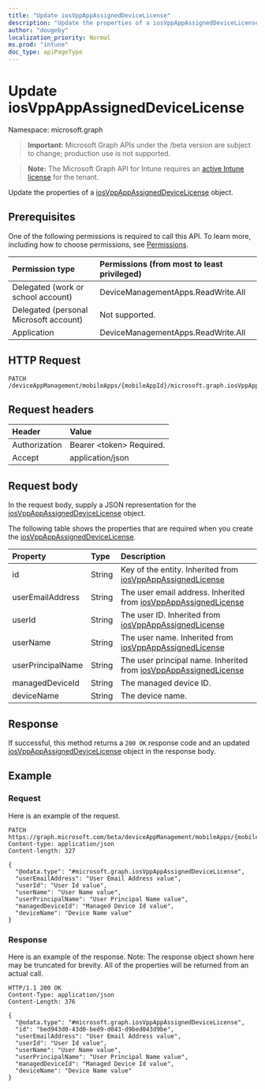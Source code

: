 ```yaml
---
title: "Update iosVppAppAssignedDeviceLicense"
description: "Update the properties of a iosVppAppAssignedDeviceLicense object."
author: "dougeby"
localization_priority: Normal
ms.prod: "intune"
doc_type: apiPageType
---
```


# Update iosVppAppAssignedDeviceLicense

Namespace: microsoft.graph

> **Important:** Microsoft Graph APIs under the /beta version are subject to change; production use is not supported.

> **Note:** The Microsoft Graph API for Intune requires an [active Intune license](https://go.microsoft.com/fwlink/?linkid=839381) for the tenant.

Update the properties of a [iosVppAppAssignedDeviceLicense](../resources/intune-apps-iosvppappassigneddevicelicense.md) object.

## Prerequisites
One of the following permissions is required to call this API. To learn more, including how to choose permissions, see [Permissions](/graph/permissions-reference).

|Permission type|Permissions (from most to least privileged)|
|:---|:---|
|Delegated (work or school account)|DeviceManagementApps.ReadWrite.All|
|Delegated (personal Microsoft account)|Not supported.|
|Application|DeviceManagementApps.ReadWrite.All|

## HTTP Request
<!-- {
  "blockType": "ignored"
}
-->
``` http
PATCH /deviceAppManagement/mobileApps/{mobileAppId}/microsoft.graph.iosVppApp/assignedLicenses/{iosVppAppAssignedLicenseId}
```

## Request headers
|Header|Value|
|:---|:---|
|Authorization|Bearer &lt;token&gt; Required.|
|Accept|application/json|

## Request body
In the request body, supply a JSON representation for the [iosVppAppAssignedDeviceLicense](../resources/intune-apps-iosvppappassigneddevicelicense.md) object.

The following table shows the properties that are required when you create the [iosVppAppAssignedDeviceLicense](../resources/intune-apps-iosvppappassigneddevicelicense.md).

|Property|Type|Description|
|:---|:---|:---|
|id|String|Key of the entity. Inherited from [iosVppAppAssignedLicense](../resources/intune-apps-iosvppappassignedlicense.md)|
|userEmailAddress|String|The user email address. Inherited from [iosVppAppAssignedLicense](../resources/intune-apps-iosvppappassignedlicense.md)|
|userId|String|The user ID. Inherited from [iosVppAppAssignedLicense](../resources/intune-apps-iosvppappassignedlicense.md)|
|userName|String|The user name. Inherited from [iosVppAppAssignedLicense](../resources/intune-apps-iosvppappassignedlicense.md)|
|userPrincipalName|String|The user principal name. Inherited from [iosVppAppAssignedLicense](../resources/intune-apps-iosvppappassignedlicense.md)|
|managedDeviceId|String|The managed device ID.|
|deviceName|String|The device name.|



## Response
If successful, this method returns a `200 OK` response code and an updated [iosVppAppAssignedDeviceLicense](../resources/intune-apps-iosvppappassigneddevicelicense.md) object in the response body.

## Example

### Request
Here is an example of the request.
``` http
PATCH https://graph.microsoft.com/beta/deviceAppManagement/mobileApps/{mobileAppId}/microsoft.graph.iosVppApp/assignedLicenses/{iosVppAppAssignedLicenseId}
Content-type: application/json
Content-length: 327

{
  "@odata.type": "#microsoft.graph.iosVppAppAssignedDeviceLicense",
  "userEmailAddress": "User Email Address value",
  "userId": "User Id value",
  "userName": "User Name value",
  "userPrincipalName": "User Principal Name value",
  "managedDeviceId": "Managed Device Id value",
  "deviceName": "Device Name value"
}
```

### Response
Here is an example of the response. Note: The response object shown here may be truncated for brevity. All of the properties will be returned from an actual call.
``` http
HTTP/1.1 200 OK
Content-Type: application/json
Content-Length: 376

{
  "@odata.type": "#microsoft.graph.iosVppAppAssignedDeviceLicense",
  "id": "bed943d0-43d0-bed9-d043-d9bed043d9be",
  "userEmailAddress": "User Email Address value",
  "userId": "User Id value",
  "userName": "User Name value",
  "userPrincipalName": "User Principal Name value",
  "managedDeviceId": "Managed Device Id value",
  "deviceName": "Device Name value"
}
```




